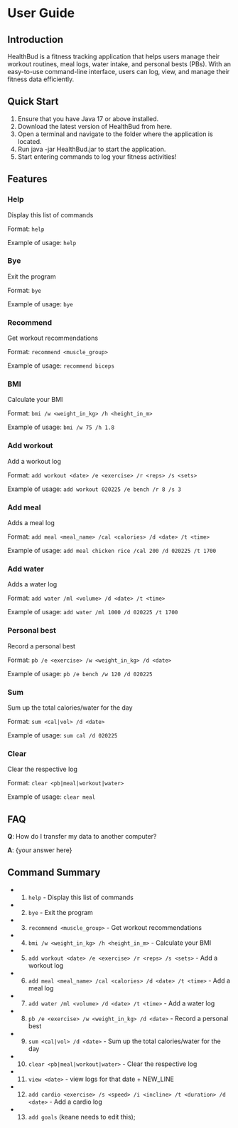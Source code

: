 # User Guide

## Introduction

HealthBud is a fitness tracking application that helps users manage their workout routines, meal logs, water intake, and
personal bests (PBs). With an easy-to-use command-line interface, users can log, view, and manage their fitness data
efficiently.

## Quick Start

1. Ensure that you have Java 17 or above installed.
2. Download the latest version of HealthBud from here.
3. Open a terminal and navigate to the folder where the application is located.
4. Run java -jar HealthBud.jar to start the application.
5. Start entering commands to log your fitness activities!

## Features

### Help
Display this list of commands

Format: `help`

Example of usage: `help`

### Bye
Exit the program

Format: `bye`

Example of usage: `bye`

### Recommend
Get workout recommendations

Format: `recommend <muscle_group>`

Example of usage: `recommend biceps`

### BMI
Calculate your BMI

Format: `bmi /w <weight_in_kg> /h <height_in_m>`

Example of usage: `bmi /w 75 /h 1.8`

### Add workout
Add a workout log

Format: `add workout <date> /e <exercise> /r <reps> /s <sets>`

Example of usage: `add workout 020225 /e bench /r 8 /s 3`

### Add meal
Adds a meal log

Format: `add meal <meal_name> /cal <calories> /d <date> /t <time>`

Example of usage: `add meal chicken rice /cal 200 /d 020225 /t 1700`

### Add water
Adds a water log

Format: `add water /ml <volume> /d <date> /t <time>`

Example of usage: `add water /ml 1000 /d 020225 /t 1700`

### Personal best 
Record a personal best

Format: `pb /e <exercise> /w <weight_in_kg> /d <date>`

Example of usage: `pb /e bench /w 120 /d 020225`

### Sum
Sum up the total calories/water for the day

Format: `sum <cal|vol> /d <date>`

Example of usage: `sum cal /d 020225`

### Clear
Clear the respective log

Format: `clear <pb|meal|workout|water>`

Example of usage: `clear meal`

## FAQ

**Q**: How do I transfer my data to another computer?

**A**: {your answer here}

## Command Summary
* 1. `help` - Display this list of commands
* 2. `bye` - Exit the program
* 3. `recommend <muscle_group>` - Get workout recommendations
* 4. `bmi /w <weight_in_kg> /h <height_in_m>` - Calculate your BMI
* 5. `add workout <date> /e <exercise> /r <reps> /s <sets>` - Add a workout log
* 6. `add meal <meal_name> /cal <calories> /d <date> /t <time>` - Add a meal log
* 7. `add water /ml <volume> /d <date> /t <time>` - Add a water log
* 8. `pb /e <exercise> /w <weight_in_kg> /d <date>` - Record a personal best
* 9. `sum <cal|vol> /d <date>` - Sum up the total calories/water for the day
* 10. `clear <pb|meal|workout|water>` - Clear the respective log
* 11. `view <date>` - view logs for that date + NEW_LINE
* 12. `add cardio <exercise> /s <speed> /i <incline> /t <duration> /d <date>` - Add a cardio log
* 13. `add goals` (keane needs to edit this);


